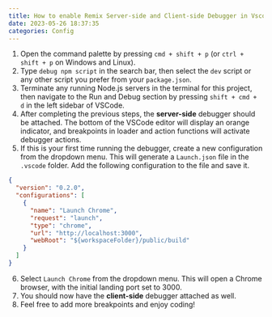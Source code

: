 ```yaml
---
title: How to enable Remix Server-side and Client-side Debugger in Vscode
date: 2023-05-26 18:37:35
categories: Config
---
```


1. Open the command palette by pressing `cmd + shift + p` (or `ctrl + shift + p` on Windows and Linux).
2. Type `debug npm script` in the search bar, then select the `dev` script or any other script you prefer from your `package.json`.
3. Terminate any running Node.js servers in the terminal for this project, then navigate to the Run and Debug section by pressing `shift + cmd + d` in the left sidebar of VSCode.
4. After completing the previous steps, the **server-side** debugger should be attached. The bottom of the VSCode editor will display an orange indicator, and breakpoints in loader and action functions will activate debugger actions.
5. If this is your first time running the debugger, create a new configuration from the dropdown menu. This will generate a `Launch.json` file in the `.vscode` folder. Add the following configuration to the file and save it.
``` json
{
  "version": "0.2.0",
  "configurations": [
    {
      "name": "Launch Chrome",
      "request": "launch",
      "type": "chrome",
      "url": "http://localhost:3000",
      "webRoot": "${workspaceFolder}/public/build"
    }
  ]
}
```
6. Select `Launch Chrome` from the dropdown menu. This will open a Chrome browser, with the initial landing port set to 3000.
7. You should now have the **client-side** debugger attached as well.
8. Feel free to add more breakpoints and enjoy coding!